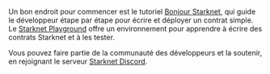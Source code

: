 Un bon endroit pour commencer est le tutoriel [Bonjour Starknet](https://docs.starknet.io/documentation/), qui guide le développeur étape par étape pour écrire et déployer un contrat simple. Le [Starknet Playground](https://starknet.io/playground/?lesson=starknet_contract) offre un environnement pour apprendre à écrire des contrats Starknet et à les tester. 

Vous pouvez faire partie de la communauté des développeurs et la soutenir, en rejoignant le serveur [Starknet Discord](https://discord.com/invite/QypNMzkHbc).